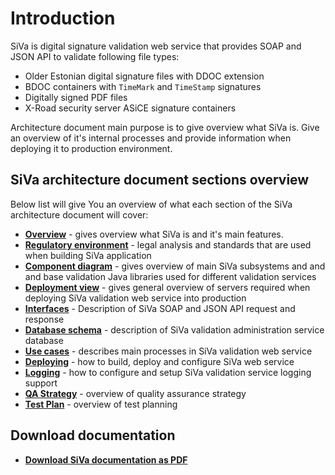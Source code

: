 # Introduction

SiVa is digital signature validation web service that provides SOAP and JSON
API to validate following file types: 
 
 * Older Estonian digital signature files with DDOC extension
 * BDOC containers with `TimeMark` and `TimeStamp` signatures
 * Digitally signed PDF files
 * X-Road security server ASiCE signature containers

Architecture document main purpose is to give overview what SiVa is.
Give an overview of it's internal processes and provide information 
when deploying it to production environment.

## SiVa architecture document sections overview

Below list will give You an overview of what each section of the 
SiVa architecture document will cover:

* [**Overview**](siva/overview) - gives overview what SiVa is and 
  it's main features.
* [**Regulatory environment**](siva/regulatory_environment) - legal analysis 
  and standards that are used when building SiVa application
* [**Component diagram**](siva/component_diagram) - gives overview of 
  main SiVa subsystems and and and base validation Java libraries 
  used for different validation services
* [**Deployment view**](siva/deployment_view) - gives general overview of 
  servers required when deploying SiVa validation web service 
  into production
* [**Interfaces**](siva/interface_description) - Description of SiVa 
  SOAP and JSON API request and response
* [**Database schema**](siva/database_schema) - description of SiVa 
  validation administration service database 
* [**Use cases**](siva/use_cases) - describes main processes in SiVa 
  validation web service 
* [**Deploying**](siva/deployment) - how to build, deploy and configure 
  SiVa web service
* [**Logging**](siva/logging) - how to configure and setup SiVa validation 
  service logging support
* [**QA Strategy**](siva/qa_strategy) - overview of quality assurance strategy
* [**Test Plan**](siva/test_plan) - overview of test planning

## Download documentation

* [**Download SiVa documentation as PDF**](http://open-eid.github.io/SiVa/pdf-files/siva.pdf)

